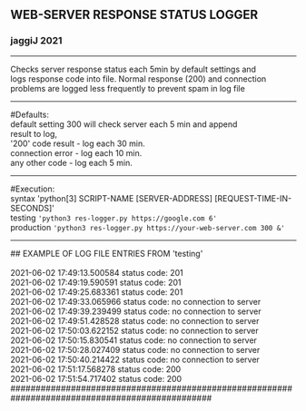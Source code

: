 ## WEB-SERVER RESPONSE STATUS LOGGER<br>
### jaggiJ 2021<br>
<hr>
Checks server response status each 5min by default settings and<br>
logs response code into file. Normal response (200) and connection <br>
problems are logged less frequently to prevent spam in log file<br>
<hr>
#Defaults: <br>
      default setting 300 will check server each 5 min and append <br>
      result to log,<br>
      '200' code result - log each 30 min.<br>
      connection error - log each 10 min.<br>
      any other code - log each 5 min.<br>
<hr>
#Execution:<br>
syntax 'python[3] SCRIPT-NAME [SERVER-ADDRESS] [REQUEST-TIME-IN-SECONDS]'<br>
testing <code>'python3 res-logger.py https://google.com 6'</code><br>
production <code>'python3 res-logger.py https://your-web-server.com 300 &'</code><br>
<hr>
## EXAMPLE OF LOG FILE ENTRIES FROM 'testing'<br><br>
2021-06-02 17:49:13.500584 status code: 201 <br>
2021-06-02 17:49:19.590591 status code: 201<br>
2021-06-02 17:49:25.683361 status code: 201<br>
2021-06-02 17:49:33.065966 status code: no connection to server<br>
2021-06-02 17:49:39.239499 status code: no connection to server<br>
2021-06-02 17:49:51.428528 status code: no connection to server<br>
2021-06-02 17:50:03.622152 status code: no connection to server<br>
2021-06-02 17:50:15.830541 status code: no connection to server<br>
2021-06-02 17:50:28.027409 status code: no connection to server<br>
2021-06-02 17:50:40.214422 status code: no connection to server<br>
2021-06-02 17:51:17.568278 status code: 200<br>
2021-06-02 17:51:54.717402 status code: 200<br>
################################################################################################
 
